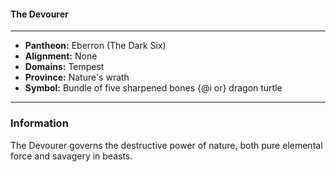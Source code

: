 #### The Devourer
___

- **Pantheon:** Eberron (The Dark Six)
- **Alignment:** None
- **Domains:** Tempest
- **Province:** Nature's wrath
- **Symbol:** Bundle of five sharpened bones {@i or} dragon turtle
___

### Information

The Devourer governs the destructive power of nature, both pure elemental force and savagery in beasts.